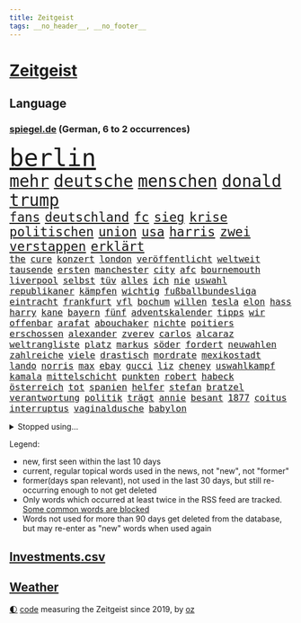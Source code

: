 ```yaml
---
title: Zeitgeist
tags: __no_header__, __no_footer__
---
```


# [Zeitgeist](https://oliz.io/zeitgeist/)

## Language

<h3><a href="https://www.spiegel.de" target="_blank">spiegel.de</a> (German, 6 to 2 occurrences)</h3>
<p style="font-family:monospace">
<span style="font-size:32pt"><a href="news_links.html#berlin" class="current">berlin</a></span>
<br>
<span style="font-size:22pt"><a href="news_links.html#mehr" class="current">mehr</a></span>
<span style="font-size:22pt"><a href="news_links.html#deutsche" class="current">deutsche</a></span>
<span style="font-size:22pt"><a href="news_links.html#menschen" class="current">menschen</a></span>
<span style="font-size:22pt"><a href="news_links.html#donald" class="current">donald</a></span>
<span style="font-size:22pt"><a href="news_links.html#trump" class="current">trump</a></span>
<br>
<span style="font-size:17pt"><a href="news_links.html#fans" class="current">fans</a></span>
<span style="font-size:17pt"><a href="news_links.html#deutschland" class="current">deutschland</a></span>
<span style="font-size:17pt"><a href="news_links.html#fc" class="current">fc</a></span>
<span style="font-size:17pt"><a href="news_links.html#sieg" class="current">sieg</a></span>
<span style="font-size:17pt"><a href="news_links.html#krise" class="current">krise</a></span>
<span style="font-size:17pt"><a href="news_links.html#politischen" class="current">politischen</a></span>
<span style="font-size:17pt"><a href="news_links.html#union" class="current">union</a></span>
<span style="font-size:17pt"><a href="news_links.html#usa" class="current">usa</a></span>
<span style="font-size:17pt"><a href="news_links.html#harris" class="current">harris</a></span>
<span style="font-size:17pt"><a href="news_links.html#zwei" class="current">zwei</a></span>
<span style="font-size:17pt"><a href="news_links.html#verstappen" class="current">verstappen</a></span>
<span style="font-size:17pt"><a href="news_links.html#erklärt" class="current">erklärt</a></span>
<br>
<span style="font-size:12pt"><a href="news_links.html#the" class="current">the</a></span>
<span style="font-size:12pt"><a href="news_links.html#cure" class="current">cure</a></span>
<span style="font-size:12pt"><a href="news_links.html#konzert" class="current">konzert</a></span>
<span style="font-size:12pt"><a href="news_links.html#london" class="current">london</a></span>
<span style="font-size:12pt"><a href="news_links.html#veröffentlicht" class="current">veröffentlicht</a></span>
<span style="font-size:12pt"><a href="news_links.html#weltweit" class="current">weltweit</a></span>
<span style="font-size:12pt"><a href="news_links.html#tausende" class="current">tausende</a></span>
<span style="font-size:12pt"><a href="news_links.html#ersten" class="current">ersten</a></span>
<span style="font-size:12pt"><a href="news_links.html#manchester" class="current">manchester</a></span>
<span style="font-size:12pt"><a href="news_links.html#city" class="current">city</a></span>
<span style="font-size:12pt"><a href="news_links.html#afc" class="current">afc</a></span>
<span style="font-size:12pt"><a href="news_links.html#bournemouth" class="new">bournemouth</a></span>
<span style="font-size:12pt"><a href="news_links.html#liverpool" class="current">liverpool</a></span>
<span style="font-size:12pt"><a href="news_links.html#selbst" class="current">selbst</a></span>
<span style="font-size:12pt"><a href="news_links.html#tüv" class="current">tüv</a></span>
<span style="font-size:12pt"><a href="news_links.html#alles" class="current">alles</a></span>
<span style="font-size:12pt"><a href="news_links.html#ich" class="current">ich</a></span>
<span style="font-size:12pt"><a href="news_links.html#nie" class="current">nie</a></span>
<span style="font-size:12pt"><a href="news_links.html#uswahl" class="current">uswahl</a></span>
<span style="font-size:12pt"><a href="news_links.html#republikaner" class="current">republikaner</a></span>
<span style="font-size:12pt"><a href="news_links.html#kämpfen" class="current">kämpfen</a></span>
<span style="font-size:12pt"><a href="news_links.html#wichtig" class="current">wichtig</a></span>
<span style="font-size:12pt"><a href="news_links.html#fußballbundesliga" class="current">fußballbundesliga</a></span>
<span style="font-size:12pt"><a href="news_links.html#eintracht" class="current">eintracht</a></span>
<span style="font-size:12pt"><a href="news_links.html#frankfurt" class="current">frankfurt</a></span>
<span style="font-size:12pt"><a href="news_links.html#vfl" class="current">vfl</a></span>
<span style="font-size:12pt"><a href="news_links.html#bochum" class="current">bochum</a></span>
<span style="font-size:12pt"><a href="news_links.html#willen" class="current">willen</a></span>
<span style="font-size:12pt"><a href="news_links.html#tesla" class="current">tesla</a></span>
<span style="font-size:12pt"><a href="news_links.html#elon" class="current">elon</a></span>
<span style="font-size:12pt"><a href="news_links.html#hass" class="current">hass</a></span>
<span style="font-size:12pt"><a href="news_links.html#harry" class="current">harry</a></span>
<span style="font-size:12pt"><a href="news_links.html#kane" class="current">kane</a></span>
<span style="font-size:12pt"><a href="news_links.html#bayern" class="current">bayern</a></span>
<span style="font-size:12pt"><a href="news_links.html#fünf" class="current">fünf</a></span>
<span style="font-size:12pt"><a href="news_links.html#adventskalender" class="current">adventskalender</a></span>
<span style="font-size:12pt"><a href="news_links.html#tipps" class="current">tipps</a></span>
<span style="font-size:12pt"><a href="news_links.html#wir" class="current">wir</a></span>
<span style="font-size:12pt"><a href="news_links.html#offenbar" class="current">offenbar</a></span>
<span style="font-size:12pt"><a href="news_links.html#arafat" class="current">arafat</a></span>
<span style="font-size:12pt"><a href="news_links.html#abouchaker" class="new">abouchaker</a></span>
<span style="font-size:12pt"><a href="news_links.html#nichte" class="new">nichte</a></span>
<span style="font-size:12pt"><a href="news_links.html#poitiers" class="new">poitiers</a></span>
<span style="font-size:12pt"><a href="news_links.html#erschossen" class="current">erschossen</a></span>
<span style="font-size:12pt"><a href="news_links.html#alexander" class="current">alexander</a></span>
<span style="font-size:12pt"><a href="news_links.html#zverev" class="current">zverev</a></span>
<span style="font-size:12pt"><a href="news_links.html#carlos" class="current">carlos</a></span>
<span style="font-size:12pt"><a href="news_links.html#alcaraz" class="current">alcaraz</a></span>
<span style="font-size:12pt"><a href="news_links.html#weltrangliste" class="current">weltrangliste</a></span>
<span style="font-size:12pt"><a href="news_links.html#platz" class="current">platz</a></span>
<span style="font-size:12pt"><a href="news_links.html#markus" class="current">markus</a></span>
<span style="font-size:12pt"><a href="news_links.html#söder" class="current">söder</a></span>
<span style="font-size:12pt"><a href="news_links.html#fordert" class="current">fordert</a></span>
<span style="font-size:12pt"><a href="news_links.html#neuwahlen" class="current">neuwahlen</a></span>
<span style="font-size:12pt"><a href="news_links.html#zahlreiche" class="current">zahlreiche</a></span>
<span style="font-size:12pt"><a href="news_links.html#viele" class="current">viele</a></span>
<span style="font-size:12pt"><a href="news_links.html#drastisch" class="current">drastisch</a></span>
<span style="font-size:12pt"><a href="news_links.html#mordrate" class="new">mordrate</a></span>
<span style="font-size:12pt"><a href="news_links.html#mexikostadt" class="new">mexikostadt</a></span>
<span style="font-size:12pt"><a href="news_links.html#lando" class="current">lando</a></span>
<span style="font-size:12pt"><a href="news_links.html#norris" class="current">norris</a></span>
<span style="font-size:12pt"><a href="news_links.html#max" class="current">max</a></span>
<span style="font-size:12pt"><a href="news_links.html#ebay" class="current">ebay</a></span>
<span style="font-size:12pt"><a href="news_links.html#gucci" class="new">gucci</a></span>
<span style="font-size:12pt"><a href="news_links.html#liz" class="new">liz</a></span>
<span style="font-size:12pt"><a href="news_links.html#cheney" class="new">cheney</a></span>
<span style="font-size:12pt"><a href="news_links.html#uswahlkampf" class="current">uswahlkampf</a></span>
<span style="font-size:12pt"><a href="news_links.html#kamala" class="current">kamala</a></span>
<span style="font-size:12pt"><a href="news_links.html#mittelschicht" class="current">mittelschicht</a></span>
<span style="font-size:12pt"><a href="news_links.html#punkten" class="current">punkten</a></span>
<span style="font-size:12pt"><a href="news_links.html#robert" class="current">robert</a></span>
<span style="font-size:12pt"><a href="news_links.html#habeck" class="current">habeck</a></span>
<span style="font-size:12pt"><a href="news_links.html#österreich" class="current">österreich</a></span>
<span style="font-size:12pt"><a href="news_links.html#tot" class="current">tot</a></span>
<span style="font-size:12pt"><a href="news_links.html#spanien" class="current">spanien</a></span>
<span style="font-size:12pt"><a href="news_links.html#helfer" class="current">helfer</a></span>
<span style="font-size:12pt"><a href="news_links.html#stefan" class="current">stefan</a></span>
<span style="font-size:12pt"><a href="news_links.html#bratzel" class="new">bratzel</a></span>
<span style="font-size:12pt"><a href="news_links.html#verantwortung" class="current">verantwortung</a></span>
<span style="font-size:12pt"><a href="news_links.html#politik" class="current">politik</a></span>
<span style="font-size:12pt"><a href="news_links.html#trägt" class="current">trägt</a></span>
<span style="font-size:12pt"><a href="news_links.html#annie" class="new">annie</a></span>
<span style="font-size:12pt"><a href="news_links.html#besant" class="new">besant</a></span>
<span style="font-size:12pt"><a href="news_links.html#1877" class="new">1877</a></span>
<span style="font-size:12pt"><a href="news_links.html#coitus" class="new">coitus</a></span>
<span style="font-size:12pt"><a href="news_links.html#interruptus" class="new">interruptus</a></span>
<span style="font-size:12pt"><a href="news_links.html#vaginaldusche" class="new">vaginaldusche</a></span>
<span style="font-size:12pt"><a href="news_links.html#babylon" class="new">babylon</a></span>
</p>
<details>
<summary>Stopped using...</summary>
<p class="former" style="font-size:12pt">
also(1473) weitgehend(1473) and(1472) aufgerufen(1472) erneute(1472) flüge(1472) la(1472) coronakrise(1471) steigende(1471) großteil(1470) kohle(1470) private(1470) rheinlandpfalz(1470) mailand(1469) siegt(1469) strand(1469) tiefe(1469) erzielt(1468) fahrt(1468) höher(1468) lehrer(1468) unmut(1468) wirkte(1468) beschädigt(1467) golf(1467) hintergrund(1467) rufen(1467) arsenal(1466) bauen(1466) eingereicht(1466) gerettet(1466) gesamte(1466) äußerungen(1466) 33(1465) diskussion(1465) dritte(1465) elfmeter(1465) gegangen(1465) livestream(1465) maßnahme(1465) reduziert(1465) runde(1465) 2021(1464) atmosphäre(1464) außer(1464) bsc(1464) hertha(1464) gegenteil(1463) lebte(1463) premiere(1463) beginnen(1462) bezahlt(1462) einzug(1462) endete(1462) hölle(1462) illegalen(1462) kreis(1462) verlierer(1462) san(1461) tausenden(1461) torhüter(1461) 50000(1460) baby(1460) trennung(1460) dezember(1459) länge(1459) längere(1459) riss(1459) treten(1459) belgien(1458) demokratische(1458) sports(1458) thailand(1458) triumph(1458) auftrag(1457) großbritanniens(1457) militärs(1457) see(1457) sinnvoll(1457) störung(1457) aufgehoben(1456) bestimmten(1455) half(1455) langfristig(1454) mieten(1454) norwegen(1454) vorgaben(1454) gestürzt(1453) langen(1453) mitteln(1453) hielten(1452) olympische(1452) wende(1452) spüren(1449) letztes(1447) fachleute(1445) gelingen(1444) wem(1444) favorit(1443) konsum(1443) münster(1443) züge(1443) kooperation(1440) nationalen(1439) frisch(1438) hängen(1438) stürzen(1437) informiert(1436) wachsen(1436) zeigten(1436) profis(1434) einkommen(1432) zdf(1417) flug(1416) herausforderungen(1416) lehrkräfte(1415) gebieten(1410) schadensersatz(1406) hitler(1401) wetterdienst(1379) niederländer(1367) diagnose(1352) strecken(1304) übrig(1286) werte(1269) finanziert(1266) ausnahme(1202) kilogramm(1194) ohnehin(1194) verurteilung(1184) kameras(1158) jahrzehnt(1157) 20000(1156) realität(1148) hoffenheim(1142) gesetzentwurf(1124) schulden(1111) ruhestand(1105) hendrik(1091) ampelparteien(1084) entsteht(1053) otto(1053) einziger(1043) hinzu(1010) ring(1007) geschenk(998) herausgefunden(984) flughäfen(982) versagen(972) ordnet(970) terror(961) gelöst(956) unmittelbar(951) messerattacke(932) spart(928) königsklasse(925) überlebenden(925) erlauben(917) ausstieg(913) großmutter(912) unterlag(893) suchte(882) sinne(877) galten(862) spitzt(845) großaufgebot(833) stören(832) wissenschaft(830) zuhause(823) aufmerksam(797) hoffnungsträger(791) peru(783) eingreifen(777) entstehen(771) feierten(769) auseinander(768) fliegt(754) überraschenden(739) aktivist(734) pakete(733) carter(731) herrschen(731) mitarbeitern(715) uskonzern(710) jüdische(696) singt(696) böhmermann(695) deutschlandticket(684) abwehr(680) auflaufen(680) familiennewsletter(680) hinnehmen(676) asylbewerber(670) größeren(667) traut(667) dritter(666) day(658) aggressiv(657) kongo(656) zehnte(652) erfolgreiche(641) geldgeber(640) 51(609) uefa(608) unruhe(606) generäle(605) statistischen(586) fließen(584) handelte(582) betreiben(578) gesprächen(578) betrunkener(567) radsport(566) errichten(565) arten(563) veto(559) drama(556) italiener(553) gemälde(552) usamerikanische(540) erstem(534) schief(526) seltsame(522) landtagswahlen(521) umstieg(515) mohammed(507) watch(506) popp(504) website(502) bekennt(499) wuchs(495) errichtet(489) rasen(484) marschflugkörper(482) selben(480) eauto(461) mutmaßliches(460) stockt(459) desaster(453) durchschnitt(453) football(451) wmtitel(450) häfen(449) juristin(444) immobilienmarkt(443) netanyahus(441) wegovy(441) angefeindet(437) gedreht(433) anlage(431) prägen(429) anzeige(426) knie(422) alaska(421) verfolgung(419) 42(418) bein(418) rekonstruktion(418) american(417) leinwand(417) umgehend(414) roter(413) 24jährige(412) schwachen(411) gewechselt(410) heutigen(410) vorzugehen(409) harald(408) arena(406) weitet(404) besserung(401) update(397) 76(396) abgeschossen(389) ständige(387) entertainment(386) horst(385) verfolgte(385) zusammengestoßen(381) einander(380) bahnsteig(378) bulls(376) spektakuläre(376) asylverfahren(370) handball(365) angeschlagen(359) kippt(359) emotionaler(358) 1990(357) flugverkehr(355) nouripour(354) omid(354) wagt(352) mentale(350) dokument(347) finanzministerium(345) spdpolitikerin(345) hasst(343) südchinesisches(337) kanzlerkandidat(335) habecks(331) vollständige(331) junis(319) golden(317) taugt(316) reichweite(314) oscarpreisträgerin(313) indischen(312) regionalbahn(312) südosten(307) umstrittenes(306) hits(304) unwahrscheinlich(304) trauen(303) billie(302) bahnen(301) entzogen(301) aktivistinnen(299) catherine(299) inspirieren(299) grande(297) übernommen(295) frühzeitig(294) bunker(290) on(286) taipeh(284) donbass(282) can(273) zählte(273) 2006(268) gepäck(268) single(268) anwesend(266) machtwort(266) nachholbedarf(264) ausgang(262) anmelden(261) behindert(259) senator(258) allgegenwärtig(256) leonardo(256) potsdam(256) stellvertreter(255) präsidentschaftskandidat(250) fahndet(248) heiraten(248) australier(247) herausforderer(247) landeschef(245) mauer(243) klettern(242) afdmann(241) gefälschte(241) glimpflich(239) historisch(237) realistische(237) teilten(236) cyrus(233) miley(233) begeistern(232) maximilian(232) sitze(232) versetzt(232) vize(232) bildschirm(230) sechste(230) datenschützer(229) mitspieler(229) potter(229) stewart(229) 1982(227) erhältlich(227) sabine(227) rheinmetall(226) bestellen(225) dominiert(224) restaurant(224) usvizepräsidentin(224) operationen(222) berühmtes(220) scheidung(220) durchhalten(219) legten(219) klettert(217) beworfen(214) unschuld(214) flugabwehrsysteme(212) taxis(212) douglas(211) halbzeit(211) pogačar(211) tadej(211) geringer(209) kigenerierte(209) laufende(209) malaysia(209) schmerzensgeld(209) bundesstaaten(208) ersatz(207) ausfindig(206) kümmerte(206) matchwinner(206) vorsitzender(206) ausbremsen(204) leo(204) dominierte(203) hetzt(203) lieder(202) royals(201) messen(199) titanic(199) arbeitszeiten(198) augenhöhe(198) faktencheck(198) elektrische(196) gartenkolumne(196) prahlt(196) therapie(196) wurm(196) objekt(195) bombardierte(194) bedrohen(193) drosten(193) rüstungskonzern(193) denkbar(192) ioc(192) bürgerkrieg(191) 44(189) blue(188) fahrrad(188) heimatland(188) vorfahren(188) gesteht(187) netzwerke(187) leidenschaft(186) instanz(184) set(182) hunderttausenden(181) neugebauer(181) dolly(180) parton(180) sticht(180) zelte(179) boston(178) gucken(178) spioniert(178) bruno(177) hisbollahkommandeur(177) bruch(174) chrupalla(173) krah(173) nachspiel(173) tino(173) verlaufen(173) vorstellung(173) janet(172) nehammer(172) schürt(172) caitlin(171) gekippt(171) orthodoxe(171) parteispitze(171) steinzeit(171) strafstoß(171) weltgrößten(171) chinese(170) polarisierung(170) laufender(169) staatskasse(169) övp(169) angeschlagenen(168) eurozone(167) coppola(166) normalität(166) protokoll(166) schlägen(166) systematisch(166) autobranche(165) capri(165) klug(165) flut(164) kürzer(164) beantworten(163) dänische(163) indiana(163) wahlrecht(163) revanchiert(162) downing(161) amtsgericht(160) be(160) 21jährige(159) anreise(159) enkel(159) anlegen(158) kadyrow(158) ramsan(158) 46(157) hervorgebracht(157) problematisch(157) raumschiff(157) schwerwiegende(156) brötchen(155) europäisches(155) unbekanntes(155) marcandré(154) stegen(154) südamerika(154) taktik(154) ter(154) ultrarechte(154) weltberühmte(154) geist(152) ratte(151) vergnügen(151) france(150) propalästinensischer(150) überschwemmte(150) besitzt(149) rindern(149) juan(148) mitstreiter(148) schuldspruch(148) schulhof(147) jeweils(145) ausweiten(144) azubis(144) entwirft(144) kfrage(144) aufgeheizt(143) exmanager(142) pochen(142) grünenvorsitzende(139) streitthema(139) wahlplakat(139) besucherin(138) tante(137) texaner(137) 23jähriger(136) 26jährige(136) ältesten(136) mali(134) suchten(134) spdchefin(133) spreche(133) tausendfach(132) zeugin(132) ceos(131) motivierte(131) verwüstet(131) pausiert(130) usbehörden(130) are(129) athlet(129) brown(129) fußballplatz(129) gegenwind(129) jacques(128) militärmanöver(128) schenker(128) milliardenschäden(127) durchschnittlich(126) spazieren(126) ägyptischen(126) /(125) datenanalyse(125) h5n1(125) hakenkreuz(124) schwule(124) rückblick(123) undenkbar(123) 650(122) parteizentrale(121) stationen(121) hagelte(120) mitgerissen(120) mitleid(120) lösungen(119) überschwemmung(119) auswärtsspiel(118) coco(118) dingen(118) schulweg(118) steigender(118) falschem(117) üblichen(117) badischen(116) grüner(116) knieverletzung(115) tiefpunkt(115) ursprünglich(115) fachkräften(114) performance(114) situationen(114) unterlagen(114) städtetrip(113) wärmewende(113) einfachere(112) rechtspopulistische(112) stream(112) verbundenheit(112) wahlergebnisse(112) beschleunigt(111) nachtzug(111) versichert(111) windböe(111) zaun(111) blaue(110) bundesamts(110) löscht(110) sang(110) weltraum(110) ariana(109) wimbledon(109) d(108) saubere(108) fußballspiel(107) gerichtet(106) hollywoodstars(106) look(106) praktisch(106) zehnkämpfer(106) quadrat(105) lebten(104) verfassungswidrig(104) dicaprio(103) fasst(103) funktionen(103) gegenzug(103) hisbollahmiliz(103) matthäus(103) vordergrund(103) winslet(103) direktmandat(102) fieber(102) galaxie(102) legalisieren(102) medikament(102) tagsüber(102) attestiert(101) fördergeldaffäre(101) gefürchtet(101) kirmes(101) oberfläche(101) fitnessstudio(100) internetstar(100) just(100) wahrscheinlicher(100) blutige(99) alkoholfahrt(98) hochwasserkatastrophe(98) küren(98) sechser(98) treffe(98) gelaunt(97) stünden(97) wanderung(97) angehalten(95) dates(95) eingebüßt(95) ungewöhnliches(95) erwischt(94) üppigen(94) chronologie(93) erledigt(93) massen(93) out(93) reisenden(93) behauptungen(92) dänen(92) flohen(92) gesundes(92) kohlekraftwerk(92) zweijähriger(92) atlantik(91) datenschützern(91) gauland(91) katzen(91) 38jährige(90) satellitenbilder(90) akt(89) außenposten(89) bertelsmann(89) fiasko(89) geheuer(89) großauftrag(89) niedrigsten(89) relevanz(89) steuert(89) zusammenhängen(89) afdwähler(88) erdloch(88) 49jährige(87) entsprechenden(87) verbrennern(87) verräter(87) zwölfjährige(87) america(86) emviertelfinale(86) parteivorstand(86) abnehmspritzen(85) handgelenk(85) höchstleistungen(85) spurlos(85) ungleichen(85) alltagsrassismus(84) einholen(84) existiert(84) führungswechsel(84) legitim(84) schnitzel(84) kühen(83) vogelgrippevirus(83) vorüber(83) deckeln(82) gleichgültigkeit(82) sportgerichtshof(82) usküste(82) beirren(81) fanliebling(81) tätig(81) abgenommen(80) brigitte(80) elkw(80) moreno(80) schmuggeln(80) verglich(80) aussichtslos(79) durststrecke(79) gastronomen(79) gemäßigt(79) sortiert(79) tvbilder(79) werksleiter(79) archäologin(78) bandkollege(78) halbzeitshow(78) interpretiert(78) kanzlerkandidatin(78) kochinstitut(78) 140(77) 340(77) covorsitzenden(77) gesprächs(77) rivalin(77) sextherapeutin(77) sprachrohr(77) westheimer(77) ablenken(76) cucurella(76) einstigen(76) fußballfolklore(76) marc(76) berufsalltag(75) enttarnen(75) rechnungshofs(75) vorfahr(75) yellowstonenationalpark(75) tatmotiv(74) vorstellt(74) beschützt(73) ideologische(73) junior(73) neuköllns(73) pakistans(73) schau(73) schuldfrage(73) verfassungsgerichtshof(73) beispiellos(72) emailadresse(72) heldin(72) namhafte(72) perücke(72) scharfzüngige(72) spendengelder(72) trübt(72) toskana(71) zuneigung(71) analysen(70) erleiden(70) geschwächt(70) racing(70) reinhold(69) steuerbetrug(69) uspräsidentin(69) annulliert(68) bodyshaming(68) eigenschaften(68) präsidentschaftskandidatin(68) rechner(68) usautor(68) vera(68) vorstände(68) woken(68) abfuhr(67) akzente(67) austragungsort(67) brandanschläge(67) clankriminalität(67) kindergruppe(67) kontrahenten(67) parkinsonerkrankung(67) schwinden(67) status(67) ächzt(67) aktionäre(66) erblickt(66) gelohnt(66) kubicki(66) marianne(66) monatelangen(66) northvolt(66) olympiasieg(66) propagandamedien(66) sensoren(66) wettkämpfe(66) aids(65) computerbrille(65) eskalationsstufe(65) rechtsextremes(65) besteigen(64) präsidentschaftswahlkampf(64) spdmitglieder(64) spiegeldatenanalyse(64) starmers(64) uspolitik(64) vollzieht(64) entfachen(63) gemeldete(63) hisbollahziele(63) klischees(63) lautet(63) neffe(63) wegweisende(63) frontmann(62) gegenschlägen(62) seattle(62) slogan(62) abstürzen(61) befeuert(61) brandenburgs(61) gelber(61) ifoindex(61) kulturhistorische(61) läden(61) schafe(61) wahlbetrug(61) it(60) militärpräsenz(60) querdenker(60) trümmerfeld(60) umgebauten(60) weltrekorde(60) anführers(59) bach(59) beschmieren(59) dhl(59) halbzeitpause(59) hussein(59) klinikum(59) konkreter(59) versenkt(59) 2008(58) arnold(58) ermöglicht(58) kz(58) palliativpflege(58) schwarzenegger(58) taiwanstraße(58) übereinander(58) außereheliche(57) vizepräsidentschaftskandidaten(57) wurf(57) zeitungsbericht(57) bränden(56) flecken(56) gleis(56) hergestellt(56) stadions(56) uboot(56) außerirdische(55) charisma(55) connecticut(55) dreikampf(55) durow(55) geübt(55) hisbollahführer(55) nüsse(55) pawel(55) telegramchef(55) trumpattentäter(55) unangenehmen(55) wohnungsdurchsuchung(55) 18000(54) borg(54) erleichtern(54) norddeutschen(54) ozempic(54) abbau(53) asteroiden(53) gange(53) kokainfunde(53) risse(53) satiriker(53) strafverfolgung(53) zugreifen(53) bäder(52) cbs(52) eindeutige(52) erstattet(52) fußballweltverband(52) gewaltwelle(52) schiitische(52) signale(52) drohten(51) fassade(51) fifapräsident(51) gianni(51) infantino(51) probezeit(51) ramelow(51) tatortstar(51) uspräsidentschaftswahlkampf(51) werbespot(51) zugespielt(51) asiatischen(50) bekanntgegeben(50) geruchssinn(50) graffiti(50) punktet(50) romantik(50) verfasst(50) cdufraktion(49) fernsteuern(49) from(49) institutionen(49) notenbank(49) scheidenden(49) 89(48) ausgibt(48) betriebsratsvorsitzende(48) eumitgliedstaaten(48) komitees(48) rate(48) rose(48) autofahrten(47) daniela(47) globaler(47) rauchwolken(47) rückführungen(47) scarboroughriff(47) schwankungen(47) wohngeld(47) ziviler(47) 47000(46) abschuss(46) glücksspiel(46) jugendpornografische(46) schmeißen(46) tvrechte(46) vertriebenen(46) anschlags(45) basketballs(45) coronapolitik(45) finanzexperten(45) gespannt(45) expartner(44) gewisse(44) kraftwerk(44) künstlichen(44) multiple(44) poesie(44) postmoderne(44) rechtsradikaler(44) satan(44) ungewissen(44) verunstaltet(44) zwischenbilanz(44) bundestagswahlkampf(43) medikamenten(43) softwareupdate(43) abo(42) apfelbaum(42) aufgewertet(42) notstand(42) spieltag(42) 30000(41) fahrerinnen(41) himmelskörpers(41) mutig(41) nbalegende(41) ubahn(41) weltberühmten(41) überwachen(41) anhaltend(40) berry(40) katastrophen(40) krankenkasse(40) landwirtschaftsminister(40) palermo(40) spdministerpräsident(40) trieb(40) evg(39) geht’s(39) zurücknehmen(39) buchenwald(38) doping(38) episoden(38) jannik(38) sinner(38) tempolimit(38) ulreich(38) agrarminister(37) befahren(37) dieselben(37) ersann(37) gratulieren(37) hinschaut(37) lenkt(37) mitarbeiterinnen(37) mtv(37) nelly(37) stammtischparolen(37) fpöchef(36) pferderennen(36) trage(36) celle(35) egoshow(35) maßstab(35) quadrats(35) bisweilen(34) kollabiert(34) trost(34) with(34) befugnisse(33) begleichen(33) bespielt(33) finder(33) leitzins(33) megalopolis(33) solinger(33) abgeschnitten(32) carearbeit(32) cas(32) gunst(32) krankenhäusern(32) militäreinsatz(32) möbel(32) sox(32) vorstands(32) zweitgrößte(32) floh(31) heikle(31) luis(31) macklemore(31) mönchengladbach(31) überwacht(31) beerdigung(30) garagentor(30) jugendtrainer(30) schwachstelle(30) storm(30) werksschließungen(30) beschädigter(29) elversberg(29) koalieren(29) logisch(29) nasser(29) telegram(29) uss(29) wiederholung(29) zweistellig(29) andrzej(28) brandenburgwahl(28) duda(28) ehrenamt(28) erotische(28) kontern(28) mickey(28) produktiv(28) türkisches(28) alleine(27) brantner(27) commerzbank(27) manchem(27) parlamentarische(27) priester(27) radius(27) wesentlich(27) euagrarpolitik(26) hanau(26) konzertkarten(26) usbundesstaaten(26) xsperre(26) zielt(26) anton(25) asyldebatte(25) ausschalten(25) border(25) fatman(25) gießkanne(25) hofreiter(25) karina(25) schwerverletzten(25) scoop(25) übergibt(25) anwendungen(24) barnier(24) dauerten(24) freigestellt(24) geboten(24) horrenden(24) mobiltelefon(24) pc(24) tauchten(24) überstand(24) abschiebeflüge(23) akzeptiert(23) autoherstellers(23) cavallo(23) cern(23) ea(23) freundlich(23) laurent(23) picasso(23) tatorts(23) vwbetriebsratschefin(23) aston(22) coronazeit(22) hinkt(22) klimawandelleugner(22) pelztiere(22) starlink(22) strukturen(22) ökologische(22) ansatz(21) carolabrücke(21) ehre(21) farm(21) isaac(21) pädagogische(21) richters(21) vorbeifahren(21) brüdern(20) dsv(20) geringe(20) how(20) räumte(20) schaltete(20) schleuserbande(20) sensationelle(20) stürze(20) wunderwaffe(20) erholung(19) fußballwm(19) investment(19) janis(19) joplin(19) kriselt(19) radiosender(19) reale(19) vergewaltigen(19) verhaftungen(19) afderfolge(18) briefwahl(18) direktorin(18) eliteeinheit(18) silke(18) behinderten(17) feuergefahr(17) kommandeure(17) zerbröselt(17) 41jähriger(16) befrieden(16) beschleunigte(16) furtwängler(16) militärgericht(16) pokalspiel(16) sparmaßnahmen(16) unogeneralversammlung(16) wohngebäude(16) testweise(15) unicredit(15) anzulocken(14) dortigen(14) durchquert(14) geliebt(14) videobotschaft(14) wette(14) beweismittel(13) bildungsausschusses(13) chialo(13) denke(13) gerede(13) kritikern(13) morgens(13) osteuropa(13) volksfest(13) wählern(13) country(12) ehrgeiz(12) pegelstände(12) plaudert(12) söhne(12) tauchboot(12) verwandten(12) crumbach(11) detonationen(11) feuerwehreinsatz(11) hisbollahchef(11) inselstaaten(11) kommender(11) pornografie(11) sportdirektor(11) wuppertal(11) zeitgeist(11)
</p>
</details>
<p>Legend:
<ul>
<li><span class="new">new</span>, first seen within the last 10 days</li>
<li><span class="current">current</span>, regular topical words used in the news, not "new", not "former"</li>
<li><span class="former">former(days span relevant)</span>, not used in the last 30 days, but still re-occurring enough to not get deleted</li>
<li>Only words which occurred at least twice in the RSS feed are tracked. <a href="language/filters.py">Some common words are blocked</a></li>
<li>Words not used for more than 90 days get deleted from the database, but may re-enter as "new" words when used again</li>
</ul>
</p>

## [Investments](investments.html)[.csv](investments.csv)

## [Weather](weather.html)

<footer>
<a href="javascript:toggleTheme()" class="nav">🌓</a>
<a href="https://github.com/ooz/zeitgeist">code</a> measuring the Zeitgeist since 2019, by <a href="https://oliz.io">oz</a>
</footer>
